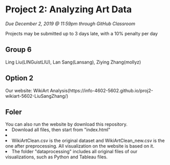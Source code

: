 # Project 2: Analyzing Art Data
*Due December 2, 2019 @ 11:59pm through GitHub Classroom*

Projects may be submitted up to 3 days late, with a 10% penalty per day

<h2>Group 6 </h2>
Ling Liu(LINGuistLIU), Lan Sang(Lansang), Ziying Zhang(mollyz)
<h2>Option 2 </h2>
Our website: WikiArt Analysis(https://info-4602-5602.github.io/proj2-wikiart-5602-LiuSangZhang/)

<h2>Foler</h2>
You can also run the website by download this repository. 
<li>Download all files, then start from "index.html"<li>
<li>WikiArtClean.csv is the original dataset and WikiArtClean_new.csv is the one after preprocessing. All visualization on the website is based on it.</li>
<li>The folder "dataprocessing" includes all original files of our visualizations, such as Python and Tableau files.</li>
